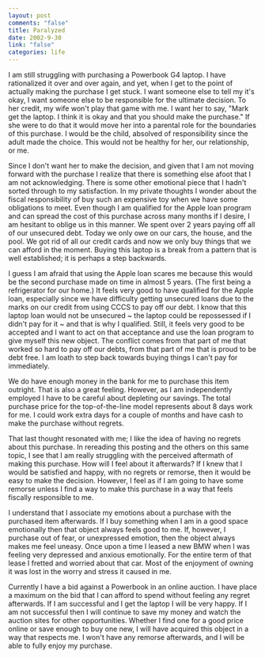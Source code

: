 ```yaml
--- 
layout: post
comments: "false"
title: Paralyzed
date: 2002-9-30
link: "false"
categories: life
---
```

I am still struggling with purchasing a Powerbook G4 laptop. I have rationalized it over and over again, and yet, when I get to the point of actually making the purchase I get stuck. I want someone else to tell my it's okay, I want someone else to be responsible for the ultimate decision. To her credit, my wife won't play that game with me. I want her to say, "Mark get the laptop. I think it is okay and that you should make the purchase." If she were to do that it would move her into a parental role for the boundaries of this purchase. I would be the child, absolved of responsibility since the adult made the choice. This would not be healthy for her, our relationship, or me.

Since I don't want her to make the decision, and given that I am not moving forward with the purchase I realize that there is something else afoot that I am not acknowledging. There is some other emotional piece that I hadn't sorted through to my satisfaction. In my private thoughts I wonder about the fiscal responsibility of buy such an expensive toy when we have some obligations to meet. Even though I am qualified for the Apple loan program and can spread the cost of this purchase across many months if I desire, I am hesitant to oblige us in this manner. We spent over 2 years paying off all of our unsecured debt. Today we only owe on our cars, the house, and the pool. We got rid of all our credit cards and now we only buy things that we can afford in the moment. Buying this laptop is a break from a pattern that is well established; it is perhaps a step backwards.

I guess I am afraid that using the Apple loan scares me because this would be the second purchase made on time in almost 5 years. (The first being a refrigerator for our home.) It feels very good to have qualified for the Apple loan, especially since we have difficulty getting unsecured loans due to the marks on our credit from using CCCS to pay off our debt. I know that this laptop loan would not be unsecured ~ the laptop could be repossessed if I didn't pay for it ~ and that is why I qualified. Still, it feels very good to be accepted and I want to act on that acceptance and use the loan program to give myself this new object. The conflict comes from that part of me that worked so hard to pay off our debts, from that part of me that is proud to be debt free. I am loath to step back towards buying things I can't pay for immediately.

We do have enough money in the bank for me to purchase this item outright. That is also a great feeling. However, as I am independently employed I have to be careful about depleting our savings. The total purchase price for the top-of-the-line model represents about 8 days work for me. I could work extra days for a couple of months and have cash to make the purchase without regrets.

That last thought resonated with me; I like the idea of having no regrets about this purchase. In rereading this posting and the others on this same topic, I see that I am really struggling with the perceived aftermath of making this purchase. How will I feel about it afterwards? If I knew that I would be satisfied and happy, with no regrets or remorse, then it would be easy to make the decision. However, I feel as if I am going to have some remorse unless I find a way to make this purchase in a way that feels fiscally responsible to me.

I understand that I associate my emotions about a purchase with the purchased item afterwards. If I buy something when I am in a good space emotionally then that object always feels good to me. If, however, I purchase out of fear, or unexpressed emotion, then the object always makes me feel uneasy. Once upon a time I leased a new BMW when I was feeling very depressed and anxious emotionally. For the entire term of that lease I fretted and worried about that car. Most of the enjoyment of owning it was lost in the worry and stress it caused in me.

Currently I have a bid against a Powerbook in an online auction. I have place a maximum on the bid that I can afford to spend without feeling any regret afterwards. If I am successful and I get the laptop I will be very happy. If I am not successful then I will continue to save my money and watch the auction sites for other opportunities. Whether I find one for a good price online or save enough to buy one new, I will have acquired this object in a way that respects me. I won't have any remorse afterwards, and I will be able to fully enjoy my purchase.
